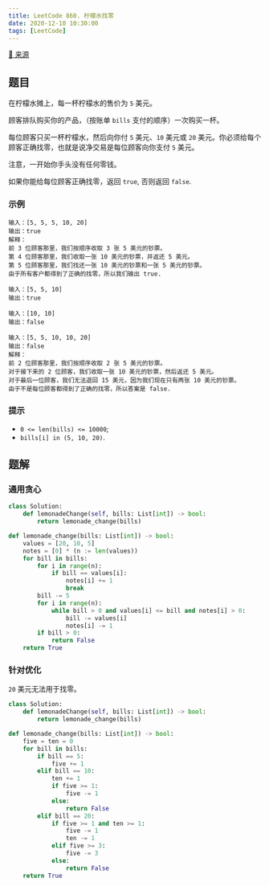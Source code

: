 ```yaml
---
title: LeetCode 860. 柠檬水找零
date: 2020-12-10 10:30:00
tags: [LeetCode]
---
```


[:link: 来源](https://leetcode-cn.com/problems/lemonade-change/)

## 题目

在柠檬水摊上，每一杯柠檬水的售价为 `5` 美元。

顾客排队购买你的产品，（按账单 `bills` 支付的顺序）一次购买一杯。

每位顾客只买一杯柠檬水，然后向你付 `5` 美元、`10` 美元或 `20` 美元。你必须给每个顾客正确找零，也就是说净交易是每位顾客向你支付 `5` 美元。

注意，一开始你手头没有任何零钱。

如果你能给每位顾客正确找零，返回 `true`, 否则返回 `false`.

### 示例

```raw
输入：[5, 5, 5, 10, 20]
输出：true
解释：
前 3 位顾客那里，我们按顺序收取 3 张 5 美元的钞票。
第 4 位顾客那里，我们收取一张 10 美元的钞票，并返还 5 美元。
第 5 位顾客那里，我们找还一张 10 美元的钞票和一张 5 美元的钞票。
由于所有客户都得到了正确的找零，所以我们输出 true.
```

```raw
输入：[5, 5, 10]
输出：true
```

```raw
输入：[10, 10]
输出：false
```

```raw
输入：[5, 5, 10, 10, 20]
输出：false
解释：
前 2 位顾客那里，我们按顺序收取 2 张 5 美元的钞票。
对于接下来的 2 位顾客，我们收取一张 10 美元的钞票，然后返还 5 美元。
对于最后一位顾客，我们无法退回 15 美元，因为我们现在只有两张 10 美元的钞票。
由于不是每位顾客都得到了正确的找零，所以答案是 false.
```

### 提示

- `0 <= len(bills) <= 10000`;
- `bills[i] in (5, 10, 20)`.

<!-- more -->

## 题解

### 通用贪心

```python
class Solution:
    def lemonadeChange(self, bills: List[int]) -> bool:
        return lemonade_change(bills)

def lemonade_change(bills: List[int]) -> bool:
    values = [20, 10, 5]
    notes = [0] * (n := len(values))
    for bill in bills:
        for i in range(n):
            if bill == values[i]:
                notes[i] += 1
                break
        bill -= 5
        for i in range(n):
            while bill > 0 and values[i] <= bill and notes[i] > 0:
                bill -= values[i]
                notes[i] -= 1
        if bill > 0:
            return False
    return True
```

### 针对优化

`20` 美元无法用于找零。

```python
class Solution:
    def lemonadeChange(self, bills: List[int]) -> bool:
        return lemonade_change(bills)

def lemonade_change(bills: List[int]) -> bool:
    five = ten = 0
    for bill in bills:
        if bill == 5:
            five += 1
        elif bill == 10:
            ten += 1
            if five >= 1:
                five -= 1
            else:
                return False
        elif bill == 20:
            if five >= 1 and ten >= 1:
                five -= 1
                ten -= 1
            elif five >= 3:
                five -= 3
            else:
                return False
    return True
```
